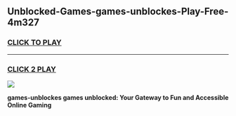 
## Unblocked-Games-games-unblockes-Play-Free-4m327
<h3>
<a href="https://premium76.site?title=games-unblockes&ref=20A">CLICK TO PLAY</a></h3>
<hr>

<h3>
<a href="https://premium76.site?title=games-unblockes&ref=20A">CLICK 2 PLAY</a>
  
</h3>

<a href="https://premium76.site?title=games-unblockes&ref=20A"><img src="https://clearcache.store/games.png"></a>


**games-unblockes games unblocked: Your Gateway to Fun and Accessible Online Gaming**
